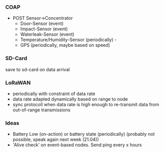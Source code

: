 ### COAP
- POST Sensor->Concentrator
    - Door-Sensor (event)
    - Impact-Sensor (event)
    - Waterleak-Sensor (event)
    - Temperature/Humidity-Sensor (periodically)    - 
    - GPS (periodically, maybe based on speed)

### SD-Card
save to sd-card on data arrival

### LoRaWAN
- periodically with constraint of data rate
- data rate adapted dynamically based on range to node
- sync protocoll when data rate is high enough to re-transmit data from out-of-range transmissions

### Ideas
- Battery Low (on-action) or battery state (periodically)     (probably not possible, speak again next week (21.04))
- 'Alive check' on event-based nodes. Send ping every x hours
    
